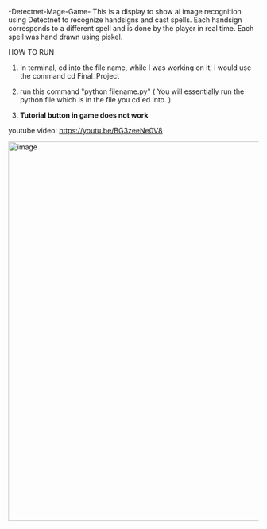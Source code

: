 -Detectnet-Mage-Game-
This is a display to show ai image recognition using Detectnet to recognize handsigns and cast spells. 
Each handsign corresponds to a different spell and is done by the player in real time. Each spell was hand drawn using piskel. 




HOW TO RUN
1. In terminal, cd into the file name, while I was working on it, i would use the command cd Final_Project
2. run this command "python filename.py" ( You will essentially run the python file which is in the file you cd'ed into. )

3. **Tutorial button in game does not work**




youtube video: https://youtu.be/BG3zeeNe0V8 


<img width="583" height="764" alt="image" src="https://github.com/user-attachments/assets/8ea3dda7-ab78-4673-b997-3de0f60776a4" />
